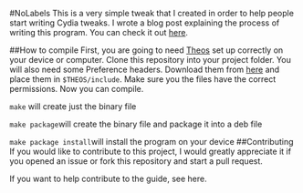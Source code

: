 #NoLabels
This is a very simple tweak that I created in order to help people start writing Cydia tweaks. I wrote a blog post explaining the process of writing this program. You can check it out [here](https://blog.melone.co/intro-to-cydia-development).

##How to compile
First, you are going to need [Theos](https://github.com/DHowett/theos) set up correctly on your device or computer. Clone this repository into your project folder. You will also need some Preference headers. Download them from [here](https://github.com/nmcae/resources/raw/master/Preferences.zip) and place them in `$THEOS/include`. Make sure you the files have the correct permissions. Now you can compile.

`make` will create just the binary file

`make package`will create the binary file and package it into a deb file

`make package install`will install the program on your device
##Contributing 
If you would like to contribute to this project, I would greatly appreciate it if you opened an issue or fork this repository and start a pull request.

If you want to help contribute to the guide, see here.
